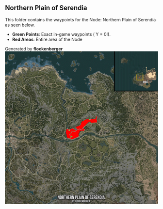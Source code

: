 ## Northern Plain of Serendia
This folder contains the waypoints for the Node: Northern Plain of Serendia as seen below.

- **Green Points**: Exact in-game waypoints ( Y = 0!).
- **Red Areas**: Entire area of the Node

Generated by **flockenberger**
![by_flockenberger](./Preview.webp)